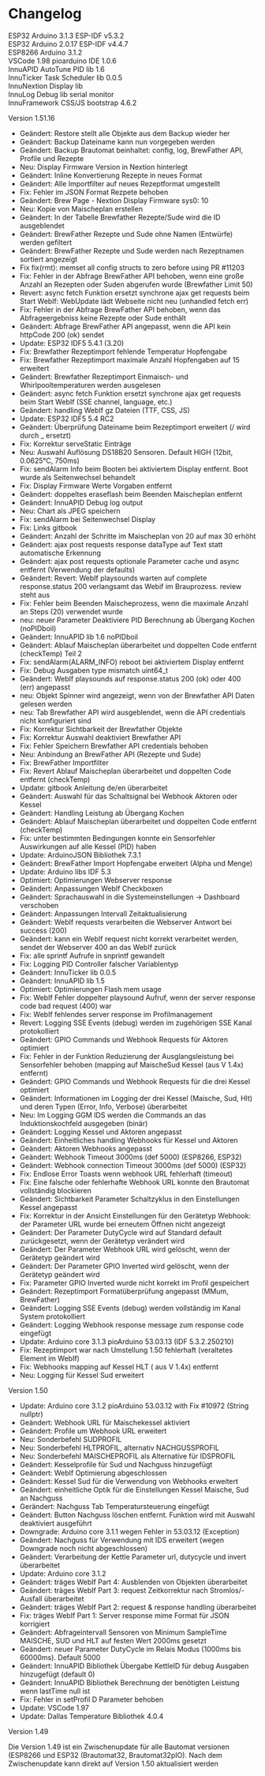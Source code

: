# Changelog

ESP32 Arduino 3.1.3 ESP-IDF v5.3.2\
ESP32 Arduino 2.0.17 ESP-IDF v4.4.7\
ESP8266 Arduino 3.1.2\
VSCode 1.98 pioarduino IDE 1.0.6\
InnuAPID AutoTune PID lib 1.6\
InnuTicker Task Scheduler lib 0.0.5\
InnuNextion Display lib\
InnuLog Debug lib serial monitor\
InnuFramework CSS/JS bootstrap 4.6.2

Version 1.51.16

* Geändert:     Restore stellt alle Objekte aus dem Backup wieder her
* Geändert:     Backup Dateiname kann nun vorgegeben werden
* Geändert:     Backup Brautomat beinhaltet: config, log, BrewFather API, Profile und Rezepte
* Neu:          Display Firmware Version in Nextion hinterlegt
* Geändert:     Inline Konvertierung Rezepte in neues Format
* Geändert:     Alle Importfilter auf neues Rezeptformat umgestellt
* Fix:          Fehler im JSON Format Rezpete behoben
* Geändert:     Brew Page - Nextion Display Firmware sys0: 10
* Neu:          Kopie von Maischeplan erstellen
* Geändert:     In der Tabelle Brewfather Rezepte/Sude wird die ID ausgeblendet
* Geändert:     BrewFather Rezepte und Sude ohne Namen (Entwürfe) werden gefiltert
* Geändert:     BrewFather Rezepte und Sude werden nach Rezeptnamen sortiert angezeigt
* Fix           fix(rmt): memset all config structs to zero before using PR #11203
* Fix:          Fehler in der Abfrage BrewFather API behoben, wenn eine große Anzahl an Rezepten oder Suden abgerufen wurde (Brewfather Limit 50)
* Revert:       async fetch Funktion ersetzt synchrone ajax get requests beim Start WebIf: WebUpdate lädt Webseite nicht neu (unhandled fetch err)
* Fix:          Fehler in der Abfrage BrewFather API behoben, wenn das Abfrageergebniss keine Rezepte oder Sude enthält
* Geändert:     Abfrage BrewFather API angepasst, wenn die API kein httpCode 200 (ok) sendet
* Update:       ESP32 IDF5 5.4.1 (3.20)
* Fix:          Brewfather Rezeptimport fehlende Temperatur Hopfengabe
* Fix:          Brewfather Rezeptimport maximale Anzahl Hopfengaben auf 15 erweitert
* Geändert:     Brewfather Rezeptimport Einmaisch- und Whirlpooltemperaturen werden ausgelesen
* Geändert:     async fetch Funktion ersetzt synchrone ajax get requests beim Start WebIf (SSE channel, language, etc.)
* Geändert:     handling WebIf gz Dateien (TTF, CSS, JS)
* Update:       ESP32 IDF5 5.4 RC2
* Geändert:     Überprüfung Dateiname beim Rezeptimport erweitert (/ wird durch _ ersetzt)
* Fix:          Korrektur serveStatic Einträge
* Neu:          Auswahl Auflösung DS18B20 Sensoren. Default HIGH (12bit, 0.0625°C, 750ms)
* Fix:          sendAlarm Info beim Booten bei aktiviertem Display entfernt. Boot wurde als Seitenwechsel behandelt
* Fix:          Display Firmware Werte Vorgaben entfernt
* Geändert:     doppeltes eraseflash beim Beenden Maischeplan entfernt
* Geändert:     InnuAPID Debug log output
* Neu:          Chart als JPEG speichern
* Fix:          sendAlarm bei Seitenwechsel Display
* Fix:          Links gitbook
* Geändert:     Anzahl der Schritte im Maischeplan von 20 auf max 30 erhöht
* Geändert:     ajax post requests response dataType auf Text statt automatische Erkennung
* Geändert:     ajax post requests optionale Parameter cache und async entfernt (Verwendung der defaults)
* Geändert:     Revert: WebIf playsounds warten auf complete response.status 200 verlangsamt das Webif im Brauprozess. review steht aus
* Fix:          Fehler beim Beenden Maischeprozess, wenn die maximale Anzahl an Steps (20) verwendet wurde
* neu:          neuer Parameter Deaktiviere PID Berechnung ab Übergang Kochen (noPIDboil)
* Geändert:     InnuAPID lib 1.6 noPIDboil
* Geändert:     Ablauf Maischeplan überarbeitet und doppelten Code entfernt (checkTemp) Teil 2
* Fix:          sendAlarm(ALARM_INFO) reboot bei aktiviertem Display entfernt
* Fix:          Debug Ausgaben type mismatch uint64_t
* Geändert:     WebIf playsounds auf response.status 200 (ok) oder 400 (err) angepasst
* neu:          Objekt Spinner wird angezeigt, wenn von der Brewfather API Daten gelesen werden
* neu:          Tab Brewfather API wird ausgeblendet, wenn die API credentials nicht konfiguriert sind
* Fix:          Korrektur Sichtbarkeit der Brewfather Objekte
* Fix:          Korrektur Auswahl deaktiviert Brewfather API
* Fix:          Fehler Speichern Brewfather API credentials behoben
* Neu:          Anbindung an BrewFather API (Rezepte und Sude)
* Fix:          BrewFather Importfilter
* Fix:          Revert Ablauf Maischeplan überarbeitet und doppelten Code entfernt (checkTemp)
* Update:       gitbook Anleitung de/en überarbeitet
* Geändert:     Auswahl für das Schaltsignal bei Webhook Aktoren oder Kessel
* Geändert:     Handling Leistung ab Übergang Kochen
* Geändert:     Ablauf Maischeplan überarbeitet und doppelten Code entfernt (checkTemp)
* Fix:          unter bestimmten Bedingungen konnte ein Sensorfehler Auswirkungen auf alle Kessel (PID) haben
* Update:       ArduinoJSON Bibliothek 7.3.1
* Geändert:     BrewFather Import Hopfengabe erweitert (Alpha und Menge)
* Update:       Arduino libs IDF 5.3
* Optimiert:    Optimierungen Webserver response
* Geändert:     Anpassungen WebIf Checkboxen
* Geändert:     Sprachauswahl in die Systemeinstellungen -> Dashboard verschoben
* Geändert:     Anpassungen Intervall Zeitaktualisierung
* Geändert:     WebIf requests verarbeiten die Webserver Antwort bei success (200)
* Geändert:     kann ein WebIf request nicht korrekt verarbeitet werden, sendet der Webserver 400 an das WebIf zurück
* Fix:          alle sprintf Aufrufe in snprintf gewandelt
* Fix:          Logging PID Controller falscher Variablentyp
* Geändert:     InnuTicker lib 0.0.5
* Geändert:     InnuAPID lib 1.5
* Optimiert:    Optimierungen Flash mem usage
* Fix:          WebIf Fehler doppelter playsound Aufruf, wenn der server response code bad request (400) war
* Fix:          WebIf fehlendes server response im Profilmanagement
* Revert:       Logging SSE Events (debug) werden im zugehörigen SSE Kanal protokolliert
* Geändert:     GPIO Commands und Webhook Requests für Aktoren optimiert
* Fix:          Fehler in der Funktion Reduzierung der Ausglangsleistung bei Sensorfehler behoben (mapping auf MaischeSud Kessel (aus V 1.4x) entfernt)
* Geändert:     GPIO Commands und Webhook Requests für die drei Kessel optimiert
* Geändert:     Informationen im Logging der drei Kessel (Maische, Sud, Hlt) und deren Typen (Error, Info, Verbose) überarbeitet
* Neu:          Im Logging GGM IDS werden die Commands an das Induktionskochfeld ausgegeben (binär)
* Geändert:     Logging Kessel und Aktoren angepasst
* Geändert:     Einheitliches handling Webhooks für Kessel und Aktoren
* Geändert:     Aktoren Webhooks angepasst
* Geändert:     Webhook Timeout 3000ms (def 5000) (ESP8266, ESP32)
* Geändert:     Webhook connection Timeout 3000ms (def 5000) (ESP32)
* Fix:          Endlose Error Toasts wenn webhook URL fehlerhaft (timeout)
* Fix:          Eine falsche oder fehlerhafte Webhook URL konnte den Brautomat vollständig blockieren
* Geändert:     Sichtbarkeit Parameter Schaltzyklus in den Einstellungen Kessel angepasst
* Fix:          Korrektur in der Ansicht Einstellungen für den Gerätetyp Webhook: der Parameter URL wurde bei erneutem Öffnen nicht angezeigt
* Geändert:     Der Parameter DutyCycle wird auf Standard default zurückgesetzt, wenn der Gerätetyp verändert wird
* Geändert:     Der Parameter Webhook URL wird gelöscht, wenn der Gerätetyp geändert wird
* Geändert:     Der Parameter GPIO Inverted wird gelöscht, wenn der Gerätetyp geändert wird
* Fix:          Parameter GPIO Inverted wurde nicht korrekt im Profil gespeichert
* Geändert:     Rezeptimport Formatüberprüfung angepasst (MMum, BrewFather)
* Geändert:     Logging SSE Events (debug) werden vollständig im Kanal System protokolliert
* Geändert:     Logging Webhook response message zum response code eingefügt
* Update:       Arduino core 3.1.3 pioArduino 53.03.13 (IDF 5.3.2.250210)
* Fix:          Rezeptimport war nach Umstellung 1.50 fehlerhaft (veraltetes Element im WebIf)
* Fix:          Webhooks mapping auf Kessel HLT ( aus V 1.4x) entfernt
* Neu:          Logging für Kessel Sud erweitert

Version 1.50

* Update:       Arduino core 3.1.2 pioArduino 53.03.12 with Fix #10972 (String nullptr)
* Geändert:     Webhook URL für Maischekessel aktiviert
* Geändert:     Profile um Webhook URL erweitert
* Neu:          Sonderbefehl SUDPROFIL
* Neu:          Sonderbefehl HLTPROFIL, alternativ NACHGUSSPROFIL
* Neu:          Sonderbefehl MAISCHEPROFIL als Alternative für IDSPROFIL
* Geändert:     Kesselprofile für Sud und Nachguss hinzugefügt
* Geändert:     WebIf Optimierung abgeschlossen
* Geändert:     Kessel Sud für die Verwendung von Webhooks erweitert
* Geändert:     einheitliche Optik für die Einstellungen Kessel Maische, Sud an Nachguss
* Gerändert:    Nachguss Tab Temperatursteuerung eingefügt
* Geändert:     Button Nachguss löschen entfernt. Funktion wird mit Auswahl deaktiviert ausgeführt
* Downgrade:    Arduino core 3.1.1 wegen Fehler in 53.03.12 (Exception)
* Geändert:     Nachguss für Verwendung mit IDS erweitert (wegen Downgrade noch nicht abgeschlossen)
* Geändert:     Verarbeitung der Kettle Parameter url, dutycycle und invert überarbeitet
* Update:       Arduino core 3.1.2
* Geändert:     träges WebIf Part 4: Ausblenden von Objekten überarbeitet
* Geändert:     träges WebIf Part 3: request Zeitkorrektur nach Stromlos/-Ausfall überarbeitet
* Geändert:     träges WebIf Part 2: request & response handling überarbeitet
* Fix:          träges WebIf Part 1: Server response mime Format für JSON korrigiert
* Geändert:     Abfrageintervall Sensoren von Minimum SampleTime MAISCHE, SUD und HLT auf festen Wert 2000ms gesetzt
* Geändert:     neuer Parameter DutyCycle im Relais Modus (1000ms bis 60000ms). Default 5000
* Geändert:     InnuAPID Bibliothek Übergabe KettleID für debug Ausgaben hinzugefügt (default 0)
* Geändert:     InnuAPID Bibliothek Berechnung der benötigten Leistung wenn lastTime null ist
* Fix:          Fehler in setProfil D Parameter behoben
* Update:       VSCode 1.97
* Update:       Dallas Temperature Bibliothek 4.0.4

Version 1.49

Die Version 1.49 ist ein Zwischenupdate für alle Bautomat versionen (ESP8266 und ESP32 (Brautomat32, Brautomat32pIO). Nach dem Zwischenupdate kann direkt auf Version 1.50 aktualisiert werden
